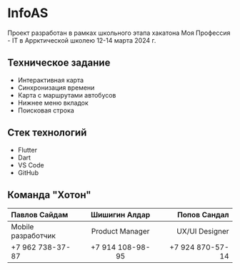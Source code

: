 # InfoAS
Проект разработан в рамках школьного этапа хакатона Моя Профессия - IT в Аррктической школею 12-14 марта 2024 г.

## Техническое задание
- Интерактивная карта
- Синхронизация времени
- Карта с маршрутами автобусов
- Нижнее меню вкладок
- Поисковая строка

## Стек технологий
- Flutter
- Dart
- VS Code
- GitHub

## Команда "Хотон"
| Павлов Сайдам                                                  |                         Шишигин Алдар                          |                             Попов Сандал |
| :------------------------------------------------------------- | :------------------------------------------------------------: | ---------------------------------------: |
|  Mobile разработчик                                            |                        Product Manager                         |                           UX/UI Designer |
| +7 962 738-37-87 <br>                                          |        +7 914 108-98-95 <br>                                   | +7 924 870-57-14 <br>                    |
